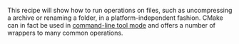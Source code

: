 This recipe will show how to run operations on files, such as uncompressing a
archive or renaming a folder, in a platform-independent fashion.
CMake can in fact be used in [command-line tool mode](https://cmake.org/cmake/help/v3.12/manual/cmake.1.html#command-line-tool-mode)
and offers a number of wrappers to many common operations.
